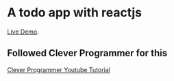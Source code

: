 # A todo app with reactjs
[Live Demo](https://m-todo-cef2d.web.app).

## Followed Clever Programmer for this
[Clever Programmer Youtube Tutorial](https://www.youtube.com/watch?v=VqgTr-nd7Cg&list=PL-J2q3Ga50oMQa1JdSJxYoZELwOJAXExP)

